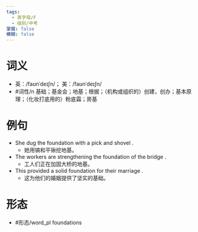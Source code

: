```yaml
---
tags:
  - 首字母/F
  - 级别/中考
掌握: false
模糊: false
---
```

# 词义
- 英：/faʊnˈdeɪʃn/； 美：/faʊnˈdeɪʃn/
- #词性/n  基础；基金会；地基；根据；（机构或组织的）创建，创办；基本原理；（化妆打底用的）粉底霜；房基
# 例句
- She dug the foundation with a pick and shovel .
	- 她用镐和平锹挖地基。
- The workers are strengthening the foundation of the bridge .
	- 工人们正在加固大桥的地基。
- This provided a solid foundation for their marriage .
	- 这为他们的婚姻提供了坚实的基础。
# 形态
- #形态/word_pl foundations
